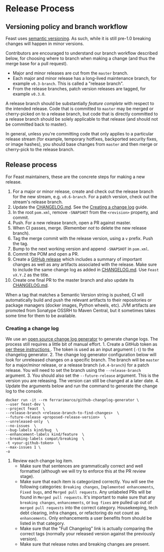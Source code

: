 # Release Process

## Versioning policy and branch workflow

Feast uses [semantic versioning](https://semver.org/). As such, while it is still pre-1.0 breaking changes will happen in minor versions.

Contributors are encouraged to understand our branch workflow described below, for choosing where to branch when making a change \(and thus the merge base for a pull request\).

* Major and minor releases are cut from the `master` branch.
* Each major and minor release has a long-lived maintenance branch, for example `v0.3-branch`. This is called a "release branch".
* From the release branches, patch version releases are tagged, for example `v0.3.0`.

A release branch should be substantially _feature complete_ with respect to the intended release. Code that is committed to `master` may be merged or cherry-picked on to a release branch, but code that is directly committed to a release branch should be solely applicable to that release \(and should not be committed back to master\).

In general, unless you're committing code that only applies to a particular release stream \(for example, temporary hotfixes, backported security fixes, or image hashes\), you should base changes from `master` and then merge or cherry-pick to the release branch.

## Release process

For Feast maintainers, these are the concrete steps for making a new release.

1. For a major or minor release, create and check out the release branch for the new stream, e.g. `v0.6-branch`. For a patch version, check out the stream's release branch.
2. Update the [CHANGELOG.md](https://github.com/feast-dev/feast/blob/master/CHANGELOG.md). See the [Creating a change log](release-process.md#creating-a-change-log) guide.
3. In the root `pom.xml`, remove `-SNAPSHOT` from the `<revision>` property, and commit.
4. Push. For a new release branch, open a PR against master.
5. When CI passes, merge. \(Remember _not_ to delete the new release branch\).
6. Tag the merge commit with the release version, using a `v` prefix. Push the tag.
7. Bump to the next working version and append `-SNAPSHOT` in `pom.xml`.
8. Commit the POM and open a PR.
9. Create a [GitHub release](https://github.com/feast-dev/feast/releases) which includes a summary of important changes as well as any artifacts associated with the release. Make sure to include the same change log as added in [CHANGELOG.md](https://github.com/feast-dev/feast/blob/master/CHANGELOG.md). Use `Feast vX.Y.Z` as the title.
10. Create one final PR to the master branch and also update its [CHANGELOG.md](https://github.com/feast-dev/feast/blob/master/CHANGELOG.md).

When a tag that matches a Semantic Version string is pushed, CI will automatically build and push the relevant artifacts to their repositories or package managers \(docker images, Python wheels, etc\). JVM artifacts are promoted from Sonatype OSSRH to Maven Central, but it sometimes takes some time for them to be available.

### Creating a change log

We use an [open source change log generator](https://hub.docker.com/r/ferrarimarco/github-changelog-generator/) to generate change logs. The process still requires a little bit of manual effort. 1. Create a GitHub token as [per these instructions ](https://github.com/github-changelog-generator/github-changelog-generator#github-token). The token is used as an input argument \(`-t`\) to the changelog generator. 2. The change log generator configuration below will look for unreleased changes on a specific branch. The branch will be `master` for a major/minor release, or a release branch \(`v0.4-branch`\) for a patch release. You will need to set the branch using the `--release-branch` argument. 3. You should also set the `--future-release` argument. This is the version you are releasing. The version can still be changed at a later date. 4. Update the arguments below and run the command to generate the change log to the console.

```text
docker run -it --rm ferrarimarco/github-changelog-generator \
--user feast-dev \
--project feast  \
--release-branch <release-branch-to-find-changes>  \
--future-release <proposed-release-version>  \
--unreleased-only  \
--no-issues  \
--bug-labels kind/bug  \
--enhancement-labels kind/feature  \
--breaking-labels compat/breaking  \
-t <your-github-token>  \
--max-issues 1 \
-o
```

1. Review each change log item.
   * Make sure that sentences are grammatically correct and well formatted \(although we will try to enforce this at the PR review stage\). 
   * Make sure that each item is categorized correctly. You will see the following categories: `Breaking changes`, `Implemented enhancements`, `Fixed bugs`, and `Merged pull requests`. Any unlabeled PRs will be found in `Merged pull requests`. It's important to make sure that any `breaking changes`, `enhancements`, or `bug fixes` are pulled up out of `merged pull requests` into the correct category. Housekeeping, tech debt clearing, infra changes, or refactoring do not count as `enhancements`. Only enhancements a user benefits from should be listed in that category.
   * Make sure that the "Full Changelog" link is actually comparing the correct tags \(normally your released version against the previously version\).
   * Make sure that release notes and breaking changes are present.

